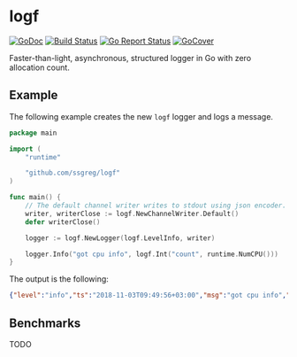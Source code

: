 # logf

[![GoDoc](https://godoc.org/github.com/ssgreg/logf?status.svg)](https://godoc.org/github.com/ssgreg/logf)
[![Build Status](https://travis-ci.org/ssgreg/logf.svg?branch=master)](https://travis-ci.org/ssgreg/logf)
[![Go Report Status](https://goreportcard.com/badge/github.com/ssgreg/logf)](https://goreportcard.com/report/github.com/ssgreg/logf)
[![GoCover](https://gocover.io/_badge/github.com/ssgreg/logf)](https://gocover.io/github.com/ssgreg/logf)

Faster-than-light, asynchronous, structured logger in Go with zero allocation count.

## Example

The following example creates the new `logf` logger and logs a message.

```go
package main

import (
    "runtime"

    "github.com/ssgreg/logf"
)

func main() {
    // The default channel writer writes to stdout using json encoder.
    writer, writerClose := logf.NewChannelWriter.Default()
    defer writerClose()

    logger := logf.NewLogger(logf.LevelInfo, writer)

    logger.Info("got cpu info", logf.Int("count", runtime.NumCPU()))
}
```

The output is the following:

```json
{"level":"info","ts":"2018-11-03T09:49:56+03:00","msg":"got cpu info","count":8}
```

## Benchmarks

TODO